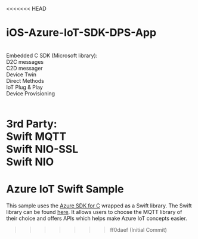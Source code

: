 <<<<<<< HEAD
# iOS-Azure-IoT-SDK-DPS-App
<br>
</b>Embedded C SDK (Microsoft library):<br>
  D2C messages<br>
  C2D messager<br>
  Device Twin<br>
  Direct Methods<br>
  IoT Plug & Play<br>
  Device Provisioning<br><br>

3rd Party:<br>
  Swift MQTT<br>
  Swift NIO-SSL<br>
  Swift NIO<br>
=======
# Azure IoT Swift Sample

This sample uses the [Azure SDK for C](https://github.com/Azure/azure-sdk-for-c) wrapped as a Swift library. The Swift library can be found [here](https://github.com/Azure-Samples/azure-sdk-for-c-swift). It allows users to choose the MQTT library of their choice and offers APIs which helps make Azure IoT concepts easier.
>>>>>>> ff0daef (Initial Commit)
